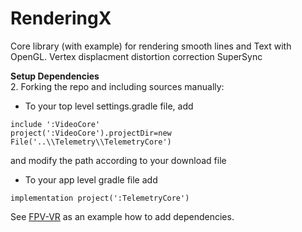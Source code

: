 # RenderingX

Core library (with example) for rendering smooth lines and Text with OpenGL.
Vertex displacment distortion correction
SuperSync

**Setup Dependencies**\
2. Forking the repo and including sources manually:
* To your top level settings.gradle file, add
```
include ':VideoCore'
project(':VideoCore').projectDir=new File('..\\Telemetry\\TelemetryCore')
```
and modify the path according to your download file
* To your app level gradle file add
```
implementation project(':TelemetryCore')
```
See [FPV-VR](https://github.com/Consti10/FPV_VR_2018) as an example how to add dependencies.

